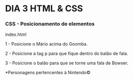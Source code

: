 # DIA 3 HTML & CSS


### CSS - Posicionamento de elementos

index.html

1 - Posicione o Mário acima do Goomba.

2 - Posicione a tag p para que fique dentro do balão de fala.

3 - Posicione o balão para que se torne uma fala de Bowser.



*Personagens pertencentes à Nintendo©